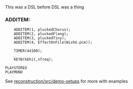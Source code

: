 This was a DSL before DSL was a thing

### ADDITEM:
```
	ADDITEM(1, pluckedChorus);
	ADDITEM(2, pluckedFlang);
	ADDITEM(3, pluckedTiny);
	ADDITEM(4, EffectOnFile(WishU.pcm));
```
```
	TIMER(44100);
```
```
	KEYB(kbhit,nfreq);
```

```
PLAYSTEREO
PLAYMONO
```

See [reconstruction/src/demo-setups](reconstruction/src/demo-setups) for more with examples
